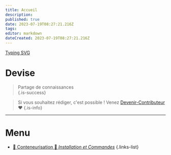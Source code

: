 ```yaml
---
title: Accueil
description: 
published: true
date: 2023-07-19T08:27:21.216Z
tags: 
editor: markdown
dateCreated: 2023-07-19T08:27:21.216Z
---
```


[Typing SVG](https://readme-typing-svg.demolab.com?font=Fira+Code&weight=600&size=60&duration=3000&pause=600&color=36A917&center=true&vCenter=true&width=800&height=100&lines=WIKI+PROGIAL+SYNAPSY)

# Devise
> Partage de connaissances  
{.is-success}

> Si vous souhaitez rédiger, c'est possible ! Venez [Devenir-Contributeur](/README) ❤️
{.is-info}

 ---
 
 # Menu
- [🐳 Conteneurisation 🐳 *Installation et Commandes*](/Conteneurisation/conteneurisation)
{.links-list}
